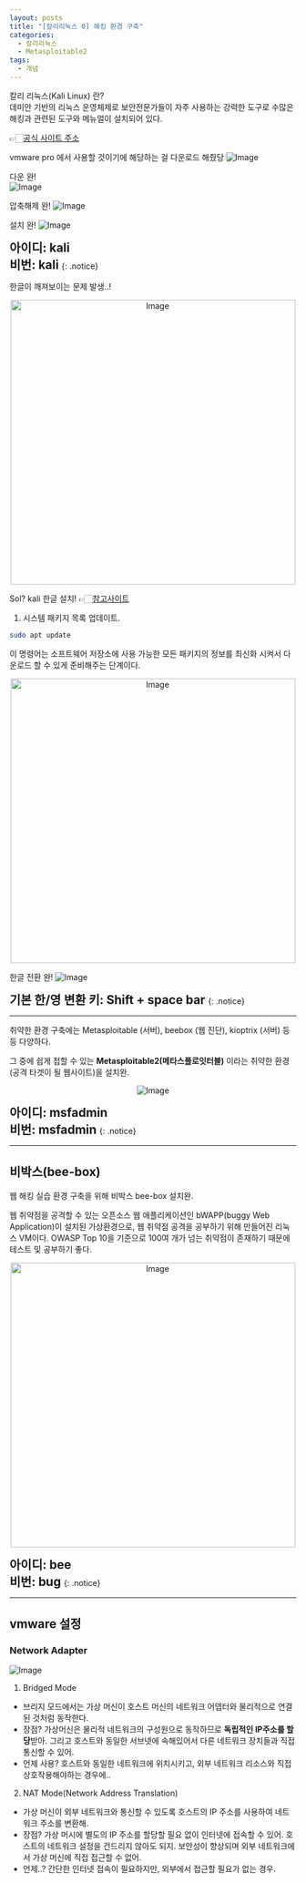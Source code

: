 ```yaml
---
layout: posts
title: "[칼리리눅스 0] 해킹 환경 구축"
categories:
  - 칼리리눅스
  - Metasploitable2
tags:
  - 개념 
---
```


칼리 리눅스(Kali Linux) 란?    
데미안 기반의 리눅스 운영체제로 보안전문가들이 자주 사용하는 강력한 도구로 수많은 해킹과 관련된 도구와 메뉴얼이 설치되어 있다.  

👉🏻[공식 사이트 주소](https://www.kali.org/)

vmware pro 에서 사용할 것이기에 해당하는 걸 다운로드 해줬당 
![Image](https://github.com/user-attachments/assets/2cc66235-a5ee-4ffc-8c11-d5cf25ee11e5)

다운 완!   
![Image](https://github.com/user-attachments/assets/9ca4afc6-30e3-44a1-b4fe-9f3ce2fb20eb)

압축해제 완! 
![Image](https://github.com/user-attachments/assets/03ac430f-7e47-4ad3-8f73-fff3d24755d1)

설치 완! 
![Image](https://github.com/user-attachments/assets/52a63f87-4269-4f4b-9a9a-bf0bd0c57375)

<b><span style="font-size:150%">아이디: kali <br>비번: kali </span></b>
{: .notice}

한글이 깨져보이는 문제 발생..!

<div style="text-align: center;">
  <img src="https://github.com/user-attachments/assets/0c3cb84c-41df-420d-8206-e24d90025848" alt="Image" width="500">
</div>


Sol? kali 한글 설치! 
👉🏻[참고사이트](https://doghj.tistory.com/79)

  1. 시스템 패키지 목록 업데이트. 
  ```bash
  sudo apt update
  ```
  이 명령어는 소프트웨어 저장소에 사용 가능한 모든 패키지의 정보를 최신화 시켜서 다운로드 할 수 있게 준비해주는 단계이다.  

<div style="text-align: center;">
  <img src="https://github.com/user-attachments/assets/56efdad2-7300-4b15-80f1-9d965c97a4af" alt="Image" width="500">
</div>

한글 전환 완! 
![Image](https://github.com/user-attachments/assets/d525a8b7-4312-4e57-8396-4d3846b4f690)

<b><span style="font-size:150%">기본 한/영 변환 키: Shift + space bar </span></b>
{: .notice}

---

취약한 환경 구축에는 Metasploitable (서버), beebox (웹 진단), kioptrix (서버) 등등 다양하다. 

그 중에 쉽게 접할 수 있는 **Metasploitable2(메타스플로잇터블)** 이라는 취약한 환경(공격 타겟이 될 웹사이트)을 설치완.   

<div style="text-align: center;">
  <img src="https://github.com/user-attachments/assets/837e7a4e-d8dd-4271-900b-244a58546785" alt="Image">
</div>

<b><span style="font-size:150%">아이디: msfadmin <br>비번: msfadmin </span></b>
{: .notice}


---
## 비박스(bee-box)
웹 해킹 실습 환경 구축을 위해 비박스 bee-box 설치완.

웹 취약점을 공격할 수 있는 오픈소스 웹 애플리케이션인 bWAPP(buggy Web Application)이 설치된 가상환경으로, 웹 취약점 공격을 공부하기 위해 만들어진 리눅스 VM이다. OWASP Top 10을 기준으로 100여 개가 넘는 취약점이 존재하기 때문에 테스트 및 공부하기 좋다.

<div style="text-align: center;">
  <img src="https://github.com/user-attachments/assets/90afacd7-be2f-4fe0-b615-12266a91dae7" alt="Image" width="500">
</div>

<b><span style="font-size:150%">아이디: bee <br>비번: bug </span></b>
{: .notice}

--- 
## vmware 설정

### Network Adapter 
![Image](https://github.com/user-attachments/assets/bc41ed9d-fbd5-47c2-a079-9b03b00ce81d)

1. Bridged Mode
  - 브리지 모드에서는 가상 머신이 호스트 머신의 네트워크 어뎁터와 물리적으로 연결 된 것처럼 동작한다. 
  - 장점? 가상머신은 물리적 네트워크의 구성원으로 동작하므로 **독립적인 IP주소를 할당**받아. 그리고 호스트와 동일한 서브넷에 속해있어서 다른 네트워크 장치들과 직접 통신할 수 있어.
  - 언제 사용? 호스트와 동일한 네트워크에 위치시키고, 외부 네트워크 리소스와 직접 상호작용해야하는 경우에..   

2. NAT Mode(Network Address Translation)
  - 가상 머신이 외부 네트워크와 통신할 수 있도록 호스트의 IP 주소를 사용하여 네트워크 주소를 변환해.        
  - 장점? 가상 머시에 별도의 IP 주소를 할당할 필요 없이 인터넷에 접속할 수 있어. 호스트의 네트워크 설정을 건드리지 않아도 되지. 보안성이 향상되며 외부 네트워크에서 가상 머신에 직접 접근할 수 없어.  
  - 언제..? 간단한 인터넷 접속이 필요하지만, 외부에서 접근할 필요가 없는 경우. 
